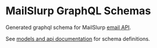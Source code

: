 # MailSlurp GraphQL Schemas

Generated graphql schema for MailSlurp [email API](https://www.mailslurp.com).

See [models and api documentation](https://github.com/mailslurp/mailslurp-client-graphql/blob/master/mailslurp/) for schema definitions.
